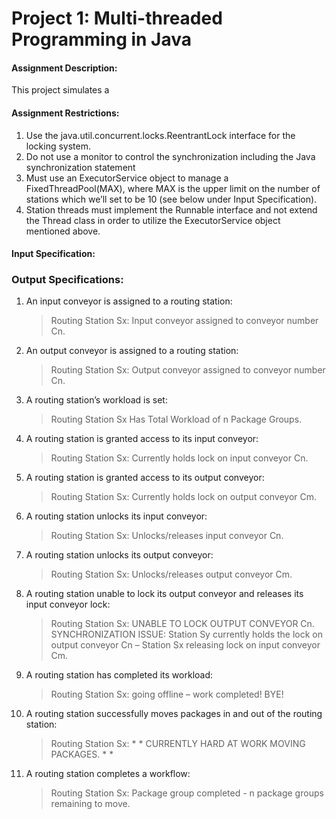# Project 1: Multi-threaded Programming in Java

#### Assignment Description: 
This project simulates a 

#### Assignment Restrictions: 

1. Use the java.util.concurrent.locks.ReentrantLock interface for the locking system.
2. Do not use a monitor to control the synchronization including the Java synchronization statement
3. Must use an ExecutorService object to manage a FixedThreadPool(MAX), where MAX is the upper limit on the number of stations which we’ll set to be 10 (see below under Input Specification).
4. Station threads must implement the Runnable interface and not extend the Thread class in order to utilize the ExecutorService object mentioned above.

#### Input Specification: 

### Output Specifications:

1. An input conveyor is assigned to a routing station:
    > Routing Station Sx: Input conveyor assigned to conveyor number Cn.
2. An output conveyor is assigned to a routing station:
    > Routing Station Sx: Output conveyor assigned to conveyor number Cn.
3. A routing station’s workload is set:
    > Routing Station Sx Has Total Workload of n Package Groups.
4. A routing station is granted access to its input conveyor:
    > Routing Station Sx: Currently holds lock on input conveyor Cn.
5. A routing station is granted access to its output conveyor:
    > Routing Station Sx: Currently holds lock on output conveyor Cm.
6. A routing station unlocks its input conveyor:
    > Routing Station Sx: Unlocks/releases input conveyor Cn.
7. A routing station unlocks its output conveyor:
    > Routing Station Sx: Unlocks/releases output conveyor Cm.
8. A routing station unable to lock its output conveyor and releases its input conveyor lock:
    > Routing Station Sx: UNABLE TO LOCK OUTPUT CONVEYOR Cn. SYNCHRONIZATION ISSUE: Station Sy currently holds the lock on output conveyor Cn – Station Sx releasing lock on input conveyor Cm.
9. A routing station has completed its workload:
    > Routing Station Sx: going offline – work completed! BYE!
10. A routing station successfully moves packages in and out of the routing station:
    > Routing Station Sx: * * CURRENTLY HARD AT WORK MOVING PACKAGES. * *
11. A routing station completes a workflow:
    > Routing Station Sx: Package group completed - n package groups remaining to move.
